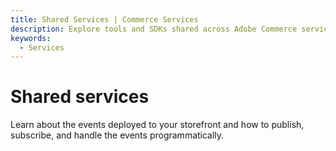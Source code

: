 ```yaml
---
title: Shared Services | Commerce Services
description: Explore tools and SDKs shared across Adobe Commerce services.
keywords:
  - Services
---
```


# Shared services

Learn about the events deployed to your storefront and how to publish, subscribe, and handle the events programmatically.
